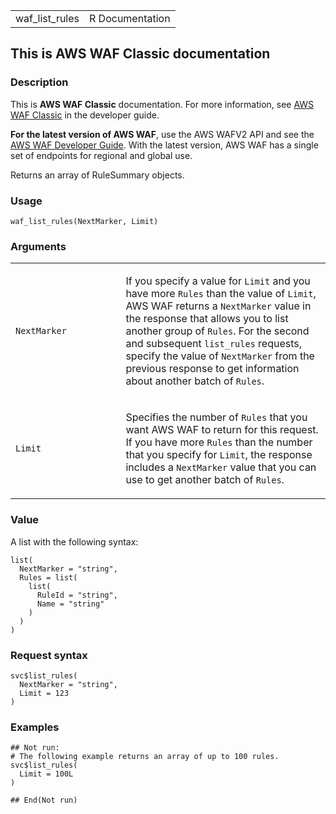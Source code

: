 <table style="width: 100%;">
<tbody>
<tr class="odd">
<td>waf_list_rules</td>
<td style="text-align: right;">R Documentation</td>
</tr>
</tbody>
</table>

## This is AWS WAF Classic documentation

### Description

This is **AWS WAF Classic** documentation. For more information, see
[AWS WAF
Classic](https://docs.aws.amazon.com/waf/latest/developerguide/classic-waf-chapter.html)
in the developer guide.

**For the latest version of AWS WAF**, use the AWS WAFV2 API and see the
[AWS WAF Developer
Guide](https://docs.aws.amazon.com/waf/latest/developerguide/waf-chapter.html).
With the latest version, AWS WAF has a single set of endpoints for
regional and global use.

Returns an array of RuleSummary objects.

### Usage

    waf_list_rules(NextMarker, Limit)

### Arguments

<table>
<colgroup>
<col style="width: 35%" />
<col style="width: 65%" />
</colgroup>
<tbody>
<tr class="odd">
<td><code id="waf_list_rules_:_NextMarker">NextMarker</code></td>
<td><p>If you specify a value for <code>Limit</code> and you have more
<code>Rules</code> than the value of <code>Limit</code>, AWS WAF returns
a <code>NextMarker</code> value in the response that allows you to list
another group of <code>Rules</code>. For the second and subsequent
<code>list_rules</code> requests, specify the value of
<code>NextMarker</code> from the previous response to get information
about another batch of <code>Rules</code>.</p></td>
</tr>
<tr class="even">
<td><code id="waf_list_rules_:_Limit">Limit</code></td>
<td><p>Specifies the number of <code>Rules</code> that you want AWS WAF
to return for this request. If you have more <code>Rules</code> than the
number that you specify for <code>Limit</code>, the response includes a
<code>NextMarker</code> value that you can use to get another batch of
<code>Rules</code>.</p></td>
</tr>
</tbody>
</table>

### Value

A list with the following syntax:

    list(
      NextMarker = "string",
      Rules = list(
        list(
          RuleId = "string",
          Name = "string"
        )
      )
    )

### Request syntax

    svc$list_rules(
      NextMarker = "string",
      Limit = 123
    )

### Examples

    ## Not run: 
    # The following example returns an array of up to 100 rules.
    svc$list_rules(
      Limit = 100L
    )

    ## End(Not run)
